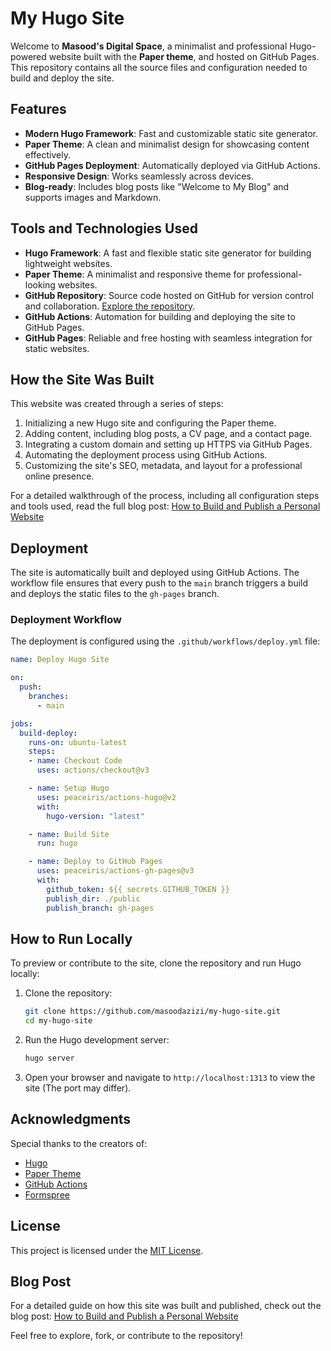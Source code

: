 # My Hugo Site

Welcome to **Masood's Digital Space**, a minimalist and professional Hugo-powered website built with the **Paper theme**, and hosted on GitHub Pages. This repository contains all the source files and configuration needed to build and deploy the site.

## Features
- **Modern Hugo Framework**: Fast and customizable static site generator.
- **Paper Theme**: A clean and minimalist design for showcasing content effectively.
- **GitHub Pages Deployment**: Automatically deployed via GitHub Actions.
- **Responsive Design**: Works seamlessly across devices.
- **Blog-ready**: Includes blog posts like "Welcome to My Blog" and supports images and Markdown.

## Tools and Technologies Used

- **Hugo Framework**: A fast and flexible static site generator for building lightweight websites.
- **Paper Theme**: A minimalist and responsive theme for professional-looking websites.
- **GitHub Repository**: Source code hosted on GitHub for version control and collaboration. [Explore the repository](https://github.com/masoodazizi/my-hugo-site).
- **GitHub Actions**: Automation for building and deploying the site to GitHub Pages.
- **GitHub Pages**: Reliable and free hosting with seamless integration for static websites.

## How the Site Was Built

This website was created through a series of steps:
1. Initializing a new Hugo site and configuring the Paper theme.
2. Adding content, including blog posts, a CV page, and a contact page.
3. Integrating a custom domain and setting up HTTPS via GitHub Pages.
4. Automating the deployment process using GitHub Actions.
5. Customizing the site's SEO, metadata, and layout for a professional online presence.

For a detailed walkthrough of the process, including all configuration steps and tools used, read the full blog post:
[How to Build and Publish a Personal Website](https://masoodazizi.com/how-to-build-and-publish-a-personal-website/)

## Deployment

The site is automatically built and deployed using GitHub Actions. The workflow file ensures that every push to the `main` branch triggers a build and deploys the static files to the `gh-pages` branch.

### Deployment Workflow

The deployment is configured using the `.github/workflows/deploy.yml` file:
```yaml
name: Deploy Hugo Site

on:
  push:
    branches:
      - main

jobs:
  build-deploy:
    runs-on: ubuntu-latest
    steps:
    - name: Checkout Code
      uses: actions/checkout@v3

    - name: Setup Hugo
      uses: peaceiris/actions-hugo@v2
      with:
        hugo-version: "latest"

    - name: Build Site
      run: hugo

    - name: Deploy to GitHub Pages
      uses: peaceiris/actions-gh-pages@v3
      with:
        github_token: ${{ secrets.GITHUB_TOKEN }}
        publish_dir: ./public
        publish_branch: gh-pages
```

## How to Run Locally

To preview or contribute to the site, clone the repository and run Hugo locally:

1. Clone the repository:
   ```bash
   git clone https://github.com/masoodazizi/my-hugo-site.git
   cd my-hugo-site
   ```

2. Run the Hugo development server:
   ```bash
   hugo server
   ```

3. Open your browser and navigate to `http://localhost:1313` to view the site (The port may differ).

## Acknowledgments

Special thanks to the creators of:
- [Hugo](https://gohugo.io/)
- [Paper Theme](https://github.com/nanxiaobei/hugo-paper)
- [GitHub Actions](https://github.com/features/actions)
- [Formspree](https://formspree.io/)

## License

This project is licensed under the [MIT License](LICENSE).

## Blog Post

For a detailed guide on how this site was built and published, check out the blog post:
[How to Build and Publish a Personal Website](https://masoodazizi.com/how-to-build-and-publish-a-personal-website/)

Feel free to explore, fork, or contribute to the repository!
